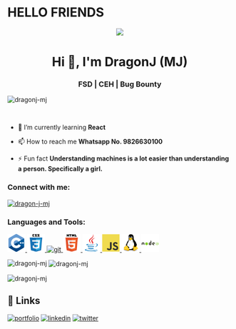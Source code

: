 # HELLO FRIENDS
<div align="center">

![](https://media3.giphy.com/media/pJkU8QIbZmdO84fdif/giphy.gif?cid=ecf05e47tnl2n3nupwth4j35jyncy0kvkxzez36hkx7962ir&ep=v1_gifs_search&rid=giphy.gif&ct=g)
  
</div>

<!--
### Hi myself Mj 👋
**DragonJ-Mj/dragonJ-MJ** is a ✨ _special_ ✨ repository because its `README.md` (this file) appears on your GitHub profile.

Here are some ideas to get you started:

- 🔭 I’m currently working on ...
- 🌱 I’m currently learning ...
- 👯 I’m looking to collaborate on ...
- 🤔 I’m looking for help with ...
- 💬 Ask me about ...
- 📫 How to reach me: ...
- 😄 Pronouns: ...
- ⚡ Fun fact: ...
-->
<h1 align="center">Hi 👋, I'm DragonJ (MJ)</h1>
<h3 align="center">FSD | CEH | Bug Bounty </h3>
<img align="right" width="400" src="https://media.giphy.com/media/KuRbQrfkw9yco/giphy.gif" alt="">

<p align="left"> <img src="https://komarev.com/ghpvc/?username=dragonj-mj&label=Profile%20views&color=0e75b6&style=flat" alt="dragonj-mj" /> </p>
<!--
<p align="left"> <a href="https://github.com/ryo-ma/github-profile-trophy"><img src="https://github-profile-trophy.vercel.app/?username=dragonj-mj" alt="dragonj-mj" /></a> </p>
-->
<!--
<p align="left"> <a href="https://twitter.com/" target="blank"><img src="https://img.shields.io/twitter/follow/?logo=twitter&style=for-the-badge" alt="" /></a> </p>
-->

<img  width="100" src="https://media.giphy.com/media/jVqYgn09W8FHEf0BBS/giphy.gif" alt="">

- 🌱 I’m currently learning **React**

- 📫 How to reach me **Whatsapp No. 9826630100**

- ⚡ Fun fact **Understanding machines is a lot easier than understanding a person. Specifically a girl.**

<h3 align="left">Connect with me:</h3>
<p align="left">
<a href="https://instagram.com/dragon_j_mj" target="blank"><img align="center" src="https://raw.githubusercontent.com/rahuldkjain/github-profile-readme-generator/master/src/images/icons/Social/instagram.svg" alt="dragon-j-mj" height="30" width="40" /></a>
</p>

<h3 align="left">Languages and Tools:</h3>
<p align="left"> <a href="https://www.w3schools.com/cpp/" target="_blank" rel="noreferrer"> <img src="https://raw.githubusercontent.com/devicons/devicon/master/icons/cplusplus/cplusplus-original.svg" alt="cplusplus" width="40" height="40"/> </a> <a href="https://www.w3schools.com/css/" target="_blank" rel="noreferrer"> <img src="https://raw.githubusercontent.com/devicons/devicon/master/icons/css3/css3-original-wordmark.svg" alt="css3" width="40" height="40"/> </a> <a href="https://git-scm.com/" target="_blank" rel="noreferrer"> <img src="https://www.vectorlogo.zone/logos/git-scm/git-scm-icon.svg" alt="git" width="40" height="40"/> </a> <a href="https://www.w3.org/html/" target="_blank" rel="noreferrer"> <img src="https://raw.githubusercontent.com/devicons/devicon/master/icons/html5/html5-original-wordmark.svg" alt="html5" width="40" height="40"/> </a> <a href="https://www.java.com" target="_blank" rel="noreferrer"> <img src="https://raw.githubusercontent.com/devicons/devicon/master/icons/java/java-original.svg" alt="java" width="40" height="40"/> </a> <a href="https://developer.mozilla.org/en-US/docs/Web/JavaScript" target="_blank" rel="noreferrer"> <img src="https://raw.githubusercontent.com/devicons/devicon/master/icons/javascript/javascript-original.svg" alt="javascript" width="40" height="40"/> </a> <a href="https://www.linux.org/" target="_blank" rel="noreferrer"> <img src="https://raw.githubusercontent.com/devicons/devicon/master/icons/linux/linux-original.svg" alt="linux" width="40" height="40"/> </a> <a href="https://nodejs.org" target="_blank" rel="noreferrer"> <img src="https://raw.githubusercontent.com/devicons/devicon/master/icons/nodejs/nodejs-original-wordmark.svg" alt="nodejs" width="40" height="40"/> </a> </p>

<p><img align="left" src="https://github-readme-stats.vercel.app/api/top-langs?username=dragonj-mj&show_icons=true&locale=en&layout=compact" alt="dragonj-mj" /></p>

<p>&nbsp;<img align="center" src="https://github-readme-stats.vercel.app/api?username=dragonj-mj&show_icons=true&locale=en" alt="dragonj-mj" /></p>

<p><img align="center" src="https://github-readme-streak-stats.herokuapp.com/?user=dragonj-mj&" alt="dragonj-mj" /></p>



## 🔗 Links
[![portfolio](https://img.shields.io/badge/my_portfolio-000?style=for-the-badge&logo=ko-fi&logoColor=white)]()
[![linkedin](https://img.shields.io/badge/linkedin-0A66C2?style=for-the-badge&logo=linkedin&logoColor=white)]()
[![twitter](https://img.shields.io/badge/twitter-1DA1F2?style=for-the-badge&logo=twitter&logoColor=white)](https://twitter.com/DragonMj384114)

